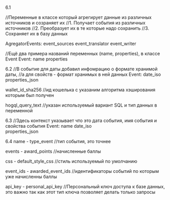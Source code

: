6.1

//Переменные в классе который агрегирует данные из различных источников и созраняет их
//1. Получает события из различных источников
//2. Преобразует их в те которые надо сохранить
//3. Сохраняет их в базу данных

AgregatorEvents:
    event_sources 
    event_translator
	event_writer 
	 

//Ещё два примера названий переменных (name, properties), в классе Event 
Event: 
    name
    properties


6.2
//В событие для даты добавил инфомрацию о формате хранимой даты,
//а для свойств - формат хранимых в ней данных
Event: 
    date_iso
    properties_json

wallet_id_sha256
//ид кошелька с указаним алгоритма хэширования которым был получен

hogql_query_text
//указан используемый вариант SQL и тип данных в переменной


6.3 
//Здесь контекст указывает что это дата события, имя события и свойства события
Event: 
    name
    date_iso    
    properties_json


6.4
name - type_event 
//тип события, это точнее

events - award_points
//начисленные баллы

css - default_style_css
//стиль используемый по умолчанию

event_ids - awarded_event_ids
//идентификаторы событий по которым уже  начисленны баллы

api_key - personal_api_key
//Персональный ключ доступа к базе данных, это важно так как этот тип ключа позволяет делать только запросы


